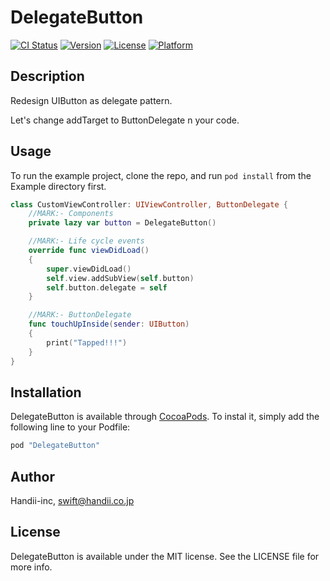 # DelegateButton

[![CI Status](http://img.shields.io/travis/Handii-inc/DelegateButton.svg?style=flat)](https://travis-ci.org/Handii-inc/DelegateButton)
[![Version](https://img.shields.io/cocoapods/v/DelegateButton.svg?style=flat)](http://cocoapods.org/pods/DelegateButton)
[![License](https://img.shields.io/cocoapods/l/DelegateButton.svg?style=flat)](http://cocoapods.org/pods/DelegateButton)
[![Platform](https://img.shields.io/cocoapods/p/DelegateButton.svg?style=flat)](http://cocoapods.org/pods/DelegateButton)

## Description

Redesign UIButton as delegate pattern.

Let's change addTarget to ButtonDelegate n your code.

## Usage

To run the example project, clone the repo, and run `pod install` from the Example directory first.

```swift
class CustomViewController: UIViewController, ButtonDelegate {
    //MARK:- Components
    private lazy var button = DelegateButton()

    //MARK:- Life cycle events
    override func viewDidLoad()
    {
        super.viewDidLoad()
        self.view.addSubView(self.button)
        self.button.delegate = self
    }

    //MARK:- ButtonDelegate
    func touchUpInside(sender: UIButton)
    {
        print("Tapped!!!")
    }
}
```

## Installation

DelegateButton is available through [CocoaPods](http://cocoapods.org). 
To instal it, simply add the following line to your Podfile:

```ruby
pod "DelegateButton"
```

## Author

Handii-inc, swift@handii.co.jp

## License

DelegateButton is available under the MIT license. See the LICENSE file for more info.
